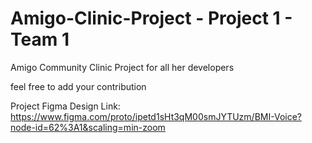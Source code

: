 # Amigo-Clinic-Project - Project 1 - Team 1
Amigo Community Clinic Project for all her developers

feel free to add your contribution 


Project Figma Design Link: https://www.figma.com/proto/ipetd1sHt3qM00smJYTUzm/BMI-Voice?node-id=62%3A1&scaling=min-zoom

